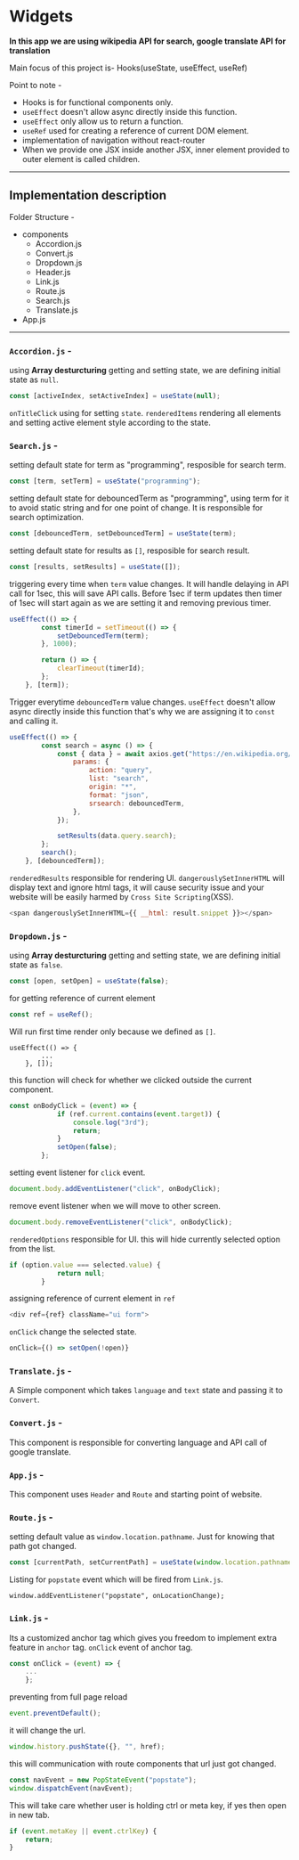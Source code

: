 # Widgets
**In this app we are using wikipedia API for search, google translate API for translation**

Main focus of this project is- Hooks(useState, useEffect, useRef)

Point to note -
- Hooks is for functional components only.
- `useEffect` doesn't allow async directly inside this function.
- `useEffect` only allow us to return a function.
- `useRef` used for creating a reference of current DOM element.
- implementation of navigation without react-router
- When we provide one JSX inside another JSX, inner element provided to outer element is called children.

---

## Implementation description

Folder Structure -

- components
  - Accordion.js
  - Convert.js
  - Dropdown.js
  - Header.js
  - Link.js
  - Route.js
  - Search.js
  - Translate.js
- App.js

---

### `Accordion.js` -
using **Array desturcturing** getting and setting state, we are defining initial state as `null`.
```javascript
const [activeIndex, setActiveIndex] = useState(null);
```

`onTitleClick` using for setting `state`.
`renderedItems` rendering all elements and setting active element style according to the state.

### `Search.js` -
setting default state for term as "programming", resposible for search term.
```javascript
const [term, setTerm] = useState("programming");
```
setting default state for debouncedTerm as "programming", using term for it to avoid static string and for one point of change. It is responsible for search optimization.
```javascript
const [debouncedTerm, setDebouncedTerm] = useState(term);
```
setting default state for results as `[]`, resposible for search result.
```javascript
const [results, setResults] = useState([]);
```
triggering every time when `term` value changes. It will handle delaying in API call for 1sec, this will save API calls. Before 1sec if term updates then timer of 1sec will start again as we are setting it and removing previous timer.
```javascript
useEffect(() => {
		const timerId = setTimeout(() => {
			setDebouncedTerm(term);
		}, 1000);

		return () => {
			clearTimeout(timerId);
		};
	}, [term]);
```
Trigger everytime `debouncedTerm` value changes. `useEffect` doesn't allow async directly inside this function that's why we are assigning it to `const` and calling it.
```javascript
useEffect(() => {
		const search = async () => {
			const { data } = await axios.get("https://en.wikipedia.org/w/api.php", {
				params: {
					action: "query",
					list: "search",
					origin: "*",
					format: "json",
					srsearch: debouncedTerm,
				},
			});

			setResults(data.query.search);
		};
		search();
	}, [debouncedTerm]);
```
`renderedResults` responsible for rendering UI.
`dangerouslySetInnerHTML` will display text and ignore html tags, it will cause security issue and your website will be easily harmed by `Cross Site Scripting`(XSS).
```javascript
<span dangerouslySetInnerHTML={{ __html: result.snippet }}></span>
```
### `Dropdown.js` -
using **Array desturcturing** getting and setting state, we are defining initial state as `false`.
```javascript
const [open, setOpen] = useState(false);
```
for getting reference of current element
```javascript
const ref = useRef();
```
Will run first time render only because we defined as `[]`.
```
useEffect(() => {
		...
	}, []);
```
this function will check for whether we clicked outside the current component.
```javascript
const onBodyClick = (event) => {
			if (ref.current.contains(event.target)) {
				console.log("3rd");
				return;
			}
			setOpen(false);
		};
```
setting event listener for `click` event.
```javascript
document.body.addEventListener("click", onBodyClick);
```
remove event listener when we will move to other screen.
```javascript
document.body.removeEventListener("click", onBodyClick);
```
`renderedOptions` responsible for UI.
this will hide currently selected option from the list.
```javascript
if (option.value === selected.value) {
			return null;
		}
```
assigning reference of current element in `ref`
```javascript
<div ref={ref} className="ui form">
```
`onClick` change the selected state.
```javascript
onClick={() => setOpen(!open)}
```

### `Translate.js` -
A Simple component which takes `language` and `text` state and passing it to `Convert`.

### `Convert.js` -
This component is responsible for converting language and API call of google translate.

### `App.js` -
This component uses `Header` and `Route` and starting point of website.

### `Route.js` -
setting default value as `window.location.pathname`. Just for knowing that path got changed.
```javascript
const [currentPath, setCurrentPath] = useState(window.location.pathname);
```
Listing for `popstate` event which will be fired from `Link.js`.
```
window.addEventListener("popstate", onLocationChange);
```

### `Link.js` -
Its a customized anchor tag which gives you freedom to implement extra feature in `anchor` tag.
`onClick` event of anchor tag.
```javascript
const onClick = (event) => {
	...	
	};
```
preventing from full page reload
```javascript
event.preventDefault();
```
it will change the url.
```javascript
window.history.pushState({}, "", href);
```
this will communication with route components that url just got changed.
```javascript
const navEvent = new PopStateEvent("popstate");
window.dispatchEvent(navEvent);
```
This will take care whether user is holding ctrl or meta key, if yes then open in new tab.
```javascript
if (event.metaKey || event.ctrlKey) {
	return;
}
```

